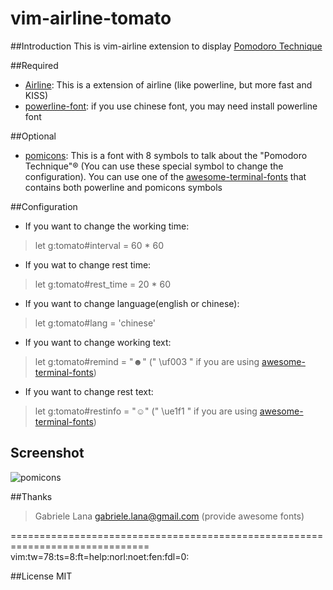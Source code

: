 vim-airline-tomato
==================
  
##Introduction
This is vim-airline extension to display [Pomodoro Technique](http://en.wikipedia.org/wiki/Pomodoro_Technique)
  
##Required
* [Airline](https://github.com/bling/vim-airline): This is a extension of airline (like powerline, but more fast and KISS)
* [powerline-font](https://github.com/Lokaltog/powerline-fonts): if you use chinese font, you may need install powerline font

##Optional
* [pomicons](https://github.com/gabrielelana/pomicons): This is a font with 8 symbols to talk about the "Pomodoro Technique"® (You can use these special symbol to change the configuration). You can use one of the [awesome-terminal-fonts](https://github.com/gabrielelana/awesome-terminal-fonts) that contains both powerline and pomicons symbols
   
##Configuration
* If you want to change the working time:
> let g:tomato#interval = 60 * 60
  
* If you wat to change rest time:
> let g:tomato#rest_time = 20 * 60
  
* If you want to change language(english or chinese):
> let g:tomato#lang = 'chinese'
  
* If you want to change working text:
> let g:tomato#remind = "☻"  (" \uf003 " if you are using [awesome-terminal-fonts](https://github.com/gabrielelana/awesome-terminal-fonts))
  
* If you want to change rest text:
> let g:tomato#restinfo = "☺" (" \ue1f1 " if you are using [awesome-terminal-fonts](https://github.com/gabrielelana/awesome-terminal-fonts))

## Screenshot
![pomicons](https://github.com/gabrielelana/vim-airline-tomato/raw/pomicons-configuration/.screenshot/pomicons.png)

##Thanks
> Gabriele Lana <gabriele.lana@gmail.com> (provide awesome fonts)
  
==============================================================================
vim:tw=78:ts=8:ft=help:norl:noet:fen:fdl=0:
  
##License
MIT
